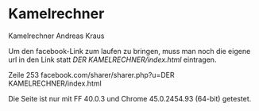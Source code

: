 # Kamelrechner
Kamelrechner Andreas Kraus

Um den facebook-Link zum laufen zu bringen, muss man noch die eigene url in den Link statt *DER KAMELRECHNER/index.html* eintragen.

Zeile 253   facebook.com/sharer/sharer.php?u=DER KAMELRECHNER/index.html

Die Seite ist nur mit  FF 40.0.3 und Chrome 45.0.2454.93 (64-bit) getestet.

